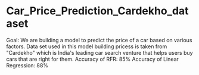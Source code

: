 # Car_Price_Prediction_Cardekho_dataset
Goal: We are building a model to predict the price of a car based on various factors. Data set used in this model building pricess is taken from "Cardekho" which is India's leading car search venture that helps users buy cars that are right for them. Accuracy of RFR: 85% Accuracy of Linear Regression: 88%
